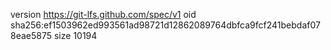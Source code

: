 version https://git-lfs.github.com/spec/v1
oid sha256:ef1503962ed993561ad98721d12862089764dbfca9fcf241bebdaf078eae5875
size 10194
